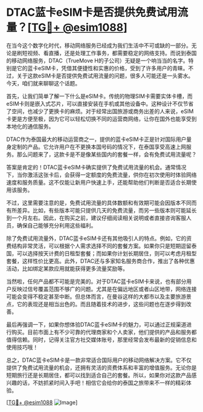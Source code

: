 # DTAC蓝卡eSIM卡是否提供免费试用流量？[[TG💪+ @esim1088](https://t.me/s/esim1088)]

在当今这个数字化时代，移动网络服务已经成为我们生活中不可或缺的一部分。无论是刷短视频、看直播，还是处理工作事务，都需要稳定的网络支持。而说到泰国的移动网络服务，DTAC（TrueMove H的子公司）无疑是一个响当当的名字。特别是它的蓝卡eSIM卡，凭借其便捷性和实惠的价格，受到了许多用户的青睐。不过，关于这款eSIM卡是否提供免费试用流量的问题，很多人可能还是一头雾水。今天，咱们就来聊聊这个话题。

首先，让我们简单了解一下什么是eSIM卡。传统的物理SIM卡需要实体卡槽，而eSIM卡则是嵌入式芯片，可以直接安装在手机或其他设备中。这种设计不仅节省了空间，也减少了更换卡的麻烦。对于经常出国旅游或商务出差的人来说，eSIM卡更是方便至极，因为它可以轻松切换不同的运营商网络，让你在国外也能享受到本地化的通信服务。

DTAC作为泰国最大的移动运营商之一，提供的蓝卡eSIM卡正是针对国际用户量身定制的产品。它允许用户在不更换本国号码的情况下，在泰国享受高速上网服务。那么问题来了，这款卡是不是像某些国内的套餐一样，会有免费试用流量呢？

答案是肯定的！DTAC蓝卡eSIM卡确实提供了免费试用流量的机会。通常情况下，当你激活这张卡后，会获得一定额度的免费流量，供你在初次使用时体验网络速度和服务质量。这不仅能让新用户快速上手，还能帮助他们判断是否适合长期使用该服务。

不过，这里需要注意的是，免费试用流量的具体数额和有效期可能会因版本不同而有所差异。比如，有些版本可能只提供几天的免费流量，而另一些版本则可能延长到一个月左右。因此，在购买之前，建议仔细阅读相关说明或者直接咨询客服人员，确保自己能够充分利用这些福利。

除了免费试用流量外，DTAC蓝卡eSIM卡还有其他吸引人的特点。例如，它的资费结构非常灵活，可以根据个人需求选择不同的套餐方案。如果你只是短期逗留泰国，可以选择按天计费的日租型套餐；而如果你计划长期居住，则可以考虑月租型套餐，这样性价比更高。此外，DTAC还与多家知名服务商合作，推出了各种优惠活动，比如绑定某款应用就能获得更多流量奖励等。

当然啦，任何产品都不可能是完美的。对于DTAC蓝卡eSIM卡来说，也有部分用户反映过信号覆盖范围不够广的问题。尤其是在偏远地区或者山区地带，网络连接可能会变得不稳定甚至中断。但总体而言，在曼谷这样的大都市以及主要旅游景点，它的表现还是相当出色的。而且随着技术的进步，这些问题也在逐步得到改善。

最后再强调一下，如果你想体验DTAC蓝卡eSIM卡的魅力，可以通过正规渠道进行购买。目前市面上有不少可靠的代理商家和个人卖家，他们提供的产品和服务都值得信赖。同时，记得关注官方社交媒体账号，那里经常会发布最新的促销信息和使用技巧哦！

总之，DTAC蓝卡eSIM卡是一款非常适合国际用户的移动网络解决方案。它不仅提供了免费试用流量的机会，还拥有灵活的资费体系和丰富的增值服务。无论你是短期旅行还是长期居住，都可以找到适合自己的套餐。所以，如果你对这款产品感兴趣的话，不妨抓紧时间入手吧！相信它会给你的泰国之旅带来不一样的精彩体验。

[[TG💪+ @esim1088](https://t.me/s/esim1088) ![Image](https://i.postimg.cc/4NQfJmqS/Snipaste-2025-05-13-00-14-12.png)]